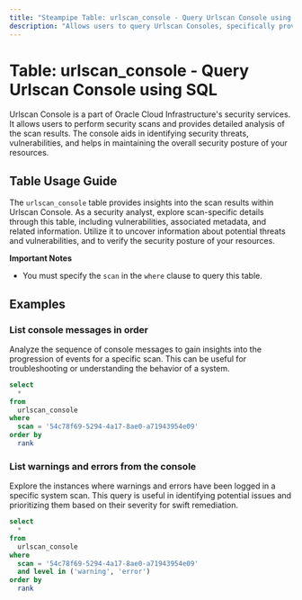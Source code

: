 ```yaml
---
title: "Steampipe Table: urlscan_console - Query Urlscan Console using SQL"
description: "Allows users to query Urlscan Consoles, specifically providing insights into scan results, associated metadata, and related information."
---
```


# Table: urlscan_console - Query Urlscan Console using SQL

Urlscan Console is a part of Oracle Cloud Infrastructure's security services. It allows users to perform security scans and provides detailed analysis of the scan results. The console aids in identifying security threats, vulnerabilities, and helps in maintaining the overall security posture of your resources.

## Table Usage Guide

The `urlscan_console` table provides insights into the scan results within Urlscan Console. As a security analyst, explore scan-specific details through this table, including vulnerabilities, associated metadata, and related information. Utilize it to uncover information about potential threats and vulnerabilities, and to verify the security posture of your resources.

**Important Notes**
- You must specify the `scan` in the `where` clause to query this table.

## Examples

### List console messages in order
Analyze the sequence of console messages to gain insights into the progression of events for a specific scan. This can be useful for troubleshooting or understanding the behavior of a system.

```sql
select
  *
from
  urlscan_console
where
  scan = '54c78f69-5294-4a17-8ae0-a71943954e09'
order by
  rank
```

### List warnings and errors from the console
Explore the instances where warnings and errors have been logged in a specific system scan. This query is useful in identifying potential issues and prioritizing them based on their severity for swift remediation.

```sql
select
  *
from
  urlscan_console
where
  scan = '54c78f69-5294-4a17-8ae0-a71943954e09'
  and level in ('warning', 'error')
order by
  rank
```
